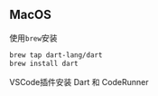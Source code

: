 ## MacOS

使用`brew`安装

```bash
brew tap dart-lang/dart
brew install dart

```

VSCode插件安装 Dart 和 CodeRunner
